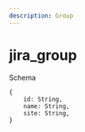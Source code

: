 ```yaml
---
description: Group
---
```


# jira_group

Schema
```
{
	id: String,
	name: String,
	site: String,
}
```

